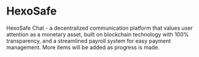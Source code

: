 # HexoSafe
HexoSafe Chat - a decentralized communication platform that values user attention as a monetary asset, built on blockchain technology with 100% transparency, and a streamlined payroll system for easy payment management.
More items will be added as progress is made.
